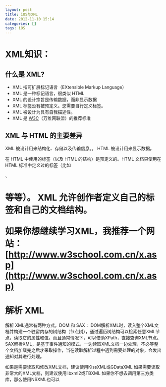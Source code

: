 ```yaml
---
layout: post
title: iOS与XML
date: 2012-11-10 15:14
categories: []
tags: iOS
---
```


# XML知识：

## 什么是 XML?
- XML 指可扩展标记语言（EXtensible Markup Language）
- XML 是一种标记语言，很类似 HTML
- XML 的设计宗旨是传输数据，而非显示数据
- XML 标签没有被预定义。您需要自行定义标签。
- XML 被设计为具有自我描述性。
- XML 是 [W3C](http://baike.baidu.com/view/7913.htm)（万维网联盟）的推荐标准



## XML 与 HTML 的主要差异

XML 被设计用来结构化、存储以及传输信息。。
HTML 被设计用来显示数据。


在 HTML 中使用的标签（以及 HTML 的结构）是预定义的。HTML 文档只使用在 HTML 标准中定义过的标签（比如 <p> 、<h1> 等等）。
XML 允许创作者定义自己的标签和自己的文档结构。

如果你想继续学习XML，我推荐一个网站：[http://www.w3school.com.cn/x.asp](http://www.w3school.com.cn/x.asp)



# 解析 XML

解析 XML通常有两种方式，DOM 和 SAX：
DOM解析XML时，读入整个XML文档并构建一个驻留内存的树结构（节点树），通过遍历树结构可以检索任意XML节点，读取它的属性和值。而且通常情况下，可以借助XPath，直接查询XML节点。
SAX解析XML，是基于事件通知的模式，一边读取XML文档一边处理，不必等整个文档加载完之后才采取操作，当在读取解析过程中遇到需要处理的对象，会发出通知对其进行处理。



如果是需要读取和修改XML文档，建议使用KissXML或GDataXML
如果需要读取非常大的XML文档，则建议使用libxml2或TBXML
如果你不想去调用第三方类库，那么使用NSXML也可以
